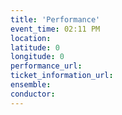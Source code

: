```yaml
---
title: 'Performance'
event_time: 02:11 PM
location: 
latitude: 0
longitude: 0
performance_url: 
ticket_information_url: 
ensemble: 
conductor: 
---
```

